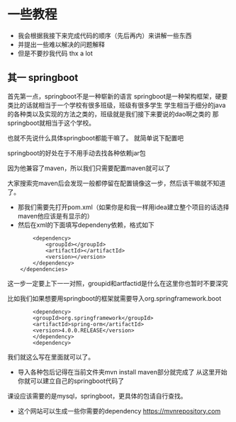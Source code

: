 # 一些教程
- 我会根据我接下来完成代码的顺序（先后再内）来讲解一些东西
- 并提出一些难以解决的问题解释
- 但是不要抄我代码 thx a lot
## 其一 springboot
   首先第一点，springboot不是一种崭新的语言
   springboot是一种架构框架，硬要类比的话就相当于一个学校有很多班级，班级有很多学生
   学生相当于细分的java的各种类以及实现的方法之类的，班级就是我们接下来要说的dao啊之类的
   那springboot就相当于这个学校。

   也就不先说什么具体springboot都能干嘛了。
   就简单说下配置吧
   
   springboot的好处在于不用手动去找各种依赖jar包

   因为他兼容了maven，所以我们只需要配置maven就可以了

   大家搜索完maven后会发现一般都停留在配置镜像这一步，然后该干嘛就不知道了。

-   那我们需要先打开pom.xml（如果你是和我一样用idea建立整个项目的话选择maven他应该是有显示的）
- 然后在xml的下面填写dependeny依赖，格式如下
~~~  <dependencies>
        <dependency>
            <groupId></groupId>
            <artifactId></artifactId>
            <version></version>
        </dependency>
    </dependencies>
~~~
这一步一定要上下一一对照，groupid和artfactid是什么在这里你也暂时不要深究

比如我们如果想要用springboot的框架就需要导入org.springframework.boot
~~~
        <dependency>
        <groupId>org.springframework</groupId>
        <artifactId>spring-orm</artifactId>
        <version>4.0.0.RELEASE</version>
        </dependency>
        <dependency>
~~~
我们就这么写在里面就可以了。
- 导入各种包后记得在当前文件夹mvn install
maven部分就完成了 从这里开始你就可以建立自己的springboot代码了

 课设应该需要的是mysql，springboot，更具体的包请自行查找。

- 这个网站可以生成一些你需要的dependency https://mvnrepository.com